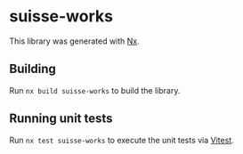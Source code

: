 # suisse-works

This library was generated with [Nx](https://nx.dev).

## Building

Run `nx build suisse-works` to build the library.

## Running unit tests

Run `nx test suisse-works` to execute the unit tests via [Vitest](https://vitest.dev/).
